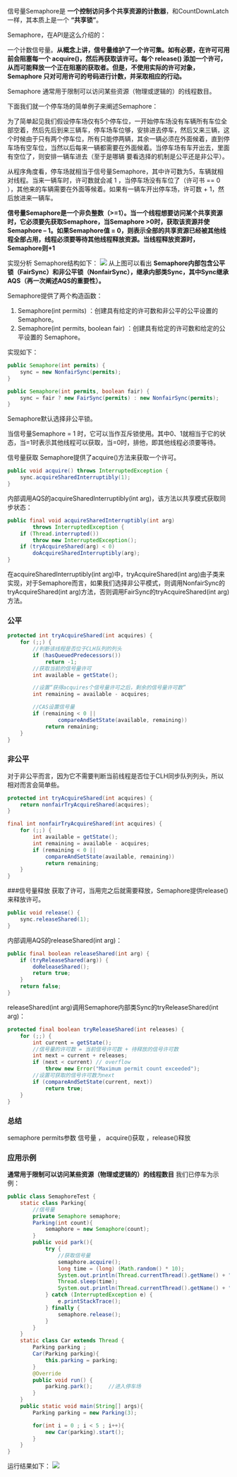   信号量Semaphore是 **一个控制访问多个共享资源的计数器**，和CountDownLatch一样，其本质上是一个 **“共享锁”**。

  Semaphore，在API是这么介绍的：

  一个计数信号量。**从概念上讲，信号量维护了一个许可集。如有必要，在许可可用前会阻塞每一个 acquire()，然后再获取该许可。每个 release() 添加一个许可，从而可能释放一个正在阻塞的获取者。但是，不使用实际的许可对象，Semaphore 只对可用许可的号码进行计数，并采取相应的行动。**

  Semaphore 通常用于限制可以访问某些资源（物理或逻辑的）的线程数目。

  下面我们就一个停车场的简单例子来阐述Semaphore：

  为了简单起见我们假设停车场仅有5个停车位，一开始停车场没有车辆所有车位全部空着，然后先后到来三辆车，停车场车位够，安排进去停车，然后又来三辆，这个时候由于只有两个停车位，所有只能停两辆，其余一辆必须在外面候着，直到停车场有空车位，当然以后每来一辆都需要在外面候着。当停车场有车开出去，里面有空位了，则安排一辆车进去（至于是哪辆 要看选择的机制是公平还是非公平）。

  从程序角度看，停车场就相当于信号量Semaphore，其中许可数为5，车辆就相对线程。当来一辆车时，许可数就会减 1 ，当停车场没有车位了（许可书 == 0 ），其他来的车辆需要在外面等候着。如果有一辆车开出停车场，许可数 + 1，然后放进来一辆车。

  **信号量Semaphore是一个非负整数（>=1）。当一个线程想要访问某个共享资源时，它必须要先获取Semaphore，当Semaphore >0时，获取该资源并使Semaphore – 1。如果Semaphore值 = 0，则表示全部的共享资源已经被其他线程全部占用，线程必须要等待其他线程释放资源。当线程释放资源时，Semaphore则+1**

  实现分析
  Semaphore结构如下：
  <img src="img/201702170001_thumb.jpg">
  从上图可以看出 **Semaphore内部包含公平锁（FairSync）和非公平锁（NonfairSync），继承内部类Sync，其中Sync继承AQS（再一次阐述AQS的重要性）。**

  Semaphore提供了两个构造函数：

  1. Semaphore(int permits) ：创建具有给定的许可数和非公平的公平设置的 Semaphore。
  2. Semaphore(int permits, boolean fair) ：创建具有给定的许可数和给定的公平设置的 Semaphore。

  实现如下：
  ```JAVA
  public Semaphore(int permits) {
      sync = new NonfairSync(permits);
  }

  public Semaphore(int permits, boolean fair) {
      sync = fair ? new FairSync(permits) : new NonfairSync(permits);
  }
  ```
  Semaphore默认选择非公平锁。

  当信号量Semaphore = 1 时，它可以当作互斥锁使用。其中0、1就相当于它的状态，当=1时表示其他线程可以获取，当=0时，排他，即其他线程必须要等待。

  信号量获取
  Semaphore提供了acquire()方法来获取一个许可。
  ```JAVA
  public void acquire() throws InterruptedException {
      sync.acquireSharedInterruptibly(1);
  }
  ```
  内部调用AQS的acquireSharedInterruptibly(int arg)，该方法以共享模式获取同步状态：
  ```JAVA
  public final void acquireSharedInterruptibly(int arg)
          throws InterruptedException {
      if (Thread.interrupted())
          throw new InterruptedException();
      if (tryAcquireShared(arg) < 0)
          doAcquireSharedInterruptibly(arg);
  }
  ```
  在acquireSharedInterruptibly(int arg)中，tryAcquireShared(int arg)由子类来实现，对于Semaphore而言，如果我们选择非公平模式，则调用NonfairSync的tryAcquireShared(int arg)方法，否则调用FairSync的tryAcquireShared(int arg)方法。

### 公平
  ```JAVA
  protected int tryAcquireShared(int acquires) {
      for (;;) {
          //判断该线程是否位于CLH队列的列头
          if (hasQueuedPredecessors())
              return -1;
          //获取当前的信号量许可
          int available = getState();

          //设置“获得acquires个信号量许可之后，剩余的信号量许可数”
          int remaining = available - acquires;

          //CAS设置信号量
          if (remaining < 0 ||
                  compareAndSetState(available, remaining))
              return remaining;
      }
  }
  ```

### 非公平

  对于非公平而言，因为它不需要判断当前线程是否位于CLH同步队列列头，所以相对而言会简单些。
  ```JAVA
  protected int tryAcquireShared(int acquires) {
      return nonfairTryAcquireShared(acquires);
  }

  final int nonfairTryAcquireShared(int acquires) {
      for (;;) {
          int available = getState();
          int remaining = available - acquires;
          if (remaining < 0 ||
              compareAndSetState(available, remaining))
              return remaining;
      }
  }
  ```

###信号量释放
  获取了许可，当用完之后就需要释放，Semaphore提供release()来释放许可。
  ```JAVA
  public void release() {
      sync.releaseShared(1);
  }
  ```
  内部调用AQS的releaseShared(int arg)：
  ```JAVA
  public final boolean releaseShared(int arg) {
      if (tryReleaseShared(arg)) {
          doReleaseShared();
          return true;
      }
      return false;
  }
  ```
  releaseShared(int arg)调用Semaphore内部类Sync的tryReleaseShared(int arg)：
  ```JAVA
  protected final boolean tryReleaseShared(int releases) {
      for (;;) {
          int current = getState();
          //信号量的许可数 = 当前信号许可数 + 待释放的信号许可数
          int next = current + releases;
          if (next < current) // overflow
              throw new Error("Maximum permit count exceeded");
          //设置可获取的信号许可数为next
          if (compareAndSetState(current, next))
              return true;
      }
  }
  ```

### 总结
  semaphore permits参数 信号量 ， acquire()获取 ，release()释放

### 应用示例
**通常用于限制可以访问某些资源（物理或逻辑的）的线程数目**
我们已停车为示例：
  ```java
  public class SemaphoreTest {
      static class Parking{
          //信号量
          private Semaphore semaphore;
          Parking(int count){
              semaphore = new Semaphore(count);
          }
          public void park(){
              try {
                  //获取信号量
                  semaphore.acquire();
                  long time = (long) (Math.random() * 10);
                  System.out.println(Thread.currentThread().getName() + "进入停车场，停车" + time + "秒..." );
                  Thread.sleep(time);
                  System.out.println(Thread.currentThread().getName() + "开出停车场...");
              } catch (InterruptedException e) {
                  e.printStackTrace();
              } finally {
                  semaphore.release();
              }
          }
      }
      static class Car extends Thread {
          Parking parking ;
          Car(Parking parking){
              this.parking = parking;
          }
          @Override
          public void run() {
              parking.park();     //进入停车场
          }
      }
      public static void main(String[] args){
          Parking parking = new Parking(3);

          for(int i = 0 ; i < 5 ; i++){
              new Car(parking).start();
          }
      }
  }
  ```
  运行结果如下：
  <img src="img/201702170002.jpg">

